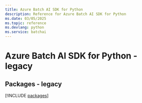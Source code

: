 ```yaml
---
title: Azure Batch AI SDK for Python
description: Reference for Azure Batch AI SDK for Python
ms.date: 03/05/2025
ms.topic: reference
ms.devlang: python
ms.service: batchai
---
```

# Azure Batch AI SDK for Python - legacy
## Packages - legacy
[!INCLUDE [packages](batch-ai-index.md)]